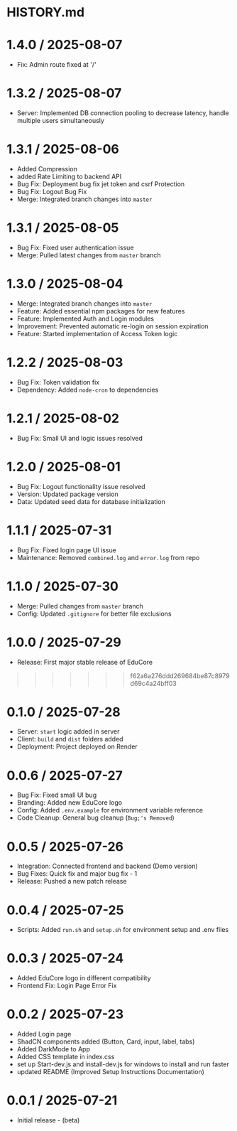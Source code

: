 # HISTORY.md




# 1.4.0 / 2025-08-07
- Fix: Admin route fixed at '/'

# 1.3.2 / 2025-08-07
- Server: Implemented DB connection pooling to decrease latency, handle multiple users simultaneously

# 1.3.1 / 2025-08-06
- Added Compression 
- added Rate Limiting to backend API
- Bug Fix: Deployment bug fix jet token and csrf Protection
- Bug Fix: Logout Bug Fix
- Merge: Integrated branch changes into `master`

# 1.3.1 / 2025-08-05
- Bug Fix: Fixed user authentication issue  
- Merge: Pulled latest changes from `master` branch  

# 1.3.0 / 2025-08-04
- Merge: Integrated branch changes into `master`  
- Feature: Added essential npm packages for new features  
- Feature: Implemented Auth and Login modules  
- Improvement: Prevented automatic re-login on session expiration  
- Feature: Started implementation of Access Token logic  

# 1.2.2 / 2025-08-03
- Bug Fix: Token validation fix  
- Dependency: Added `node-cron` to dependencies  

# 1.2.1 / 2025-08-02
- Bug Fix: Small UI and logic issues resolved  

# 1.2.0 / 2025-08-01
- Bug Fix: Logout functionality issue resolved  
- Version: Updated package version  
- Data: Updated seed data for database initialization  

# 1.1.1 / 2025-07-31
- Bug Fix: Fixed login page UI issue  
- Maintenance: Removed `combined.log` and `error.log` from repo  

# 1.1.0 / 2025-07-30
- Merge: Pulled changes from `master` branch  
- Config: Updated `.gitignore` for better file exclusions  

# 1.0.0 / 2025-07-29
- Release: First major stable release of EduCore  
>>>>>>> f62a6a276ddd269684be87c8979d69c4a24bff03

# 0.1.0 / 2025-07-28
- Server: `start` logic added in server  
- Client: `build` and `dist` folders added  
- Deployment: Project deployed on Render  

# 0.0.6 / 2025-07-27
- Bug Fix: Fixed small UI bug  
- Branding: Added new EduCore logo  
- Config: Added `.env.example` for environment variable reference  
- Code Cleanup: General bug cleanup (`Bug;'s Removed`)  

# 0.0.5 / 2025-07-26
- Integration: Connected frontend and backend (Demo version)  
- Bug Fixes: Quick fix and major bug fix - 1  
- Release: Pushed a new patch release  

# 0.0.4 / 2025-07-25
- Scripts: Added `run.sh` and `setup.sh` for environment setup and .env files

# 0.0.3 / 2025-07-24
- Added EduCore logo in different compatibility
- Frontend Fix: Login Page Error Fix

# 0.0.2 / 2025-07-23
- Added Login page  
- ShadCN components added (Button, Card, input, label, tabs)
- Added DarkMode to App
- Added CSS template in index.css 
- set up Start-dev.js and install-dev.js for windows to install and run faster
- updated README (Improved Setup Instructions Documentation)

# 0.0.1 / 2025-07-21
- Initial release - (beta)